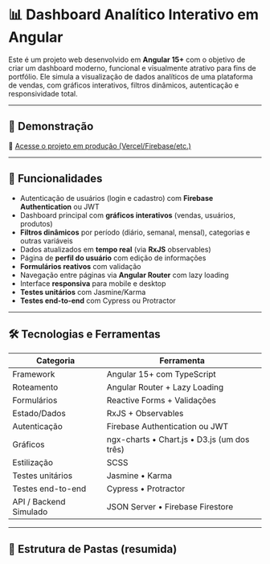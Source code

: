 # 📊 Dashboard Analítico Interativo em Angular

Este é um projeto web desenvolvido em **Angular 15+** com o objetivo de criar um dashboard moderno, funcional e visualmente atrativo para fins de portfólio. Ele simula a visualização de dados analíticos de uma plataforma de vendas, com gráficos interativos, filtros dinâmicos, autenticação e responsividade total.

---

## 🚀 Demonstração

🔗 [Acesse o projeto em produção (Vercel/Firebase/etc.)](https://seu-link.vercel.app)  

---

## 🧠 Funcionalidades

- Autenticação de usuários (login e cadastro) com **Firebase Authentication** ou JWT
- Dashboard principal com **gráficos interativos** (vendas, usuários, produtos)
- **Filtros dinâmicos** por período (diário, semanal, mensal), categorias e outras variáveis
- Dados atualizados em **tempo real** (via **RxJS** observables)
- Página de **perfil do usuário** com edição de informações
- **Formulários reativos** com validação
- Navegação entre páginas via **Angular Router** com lazy loading
- Interface **responsiva** para mobile e desktop
- **Testes unitários** com Jasmine/Karma
- **Testes end-to-end** com Cypress ou Protractor

---

## 🛠️ Tecnologias e Ferramentas

| Categoria            | Ferramenta                                   |
|----------------------|-----------------------------------------------|
| Framework            | Angular 15+ com TypeScript                    |
| Roteamento           | Angular Router + Lazy Loading                 |
| Formulários          | Reactive Forms + Validações                   |
| Estado/Dados         | RxJS + Observables                            |
| Autenticação         | Firebase Authentication ou JWT                |
| Gráficos             | ngx-charts • Chart.js • D3.js (um dos três)   |
| Estilização          | SCSS                                          |
| Testes unitários     | Jasmine • Karma                               |
| Testes end-to-end    | Cypress • Protractor                          |
| API / Backend Simulado | JSON Server • Firebase Firestore           |

---

## 📁 Estrutura de Pastas (resumida)


